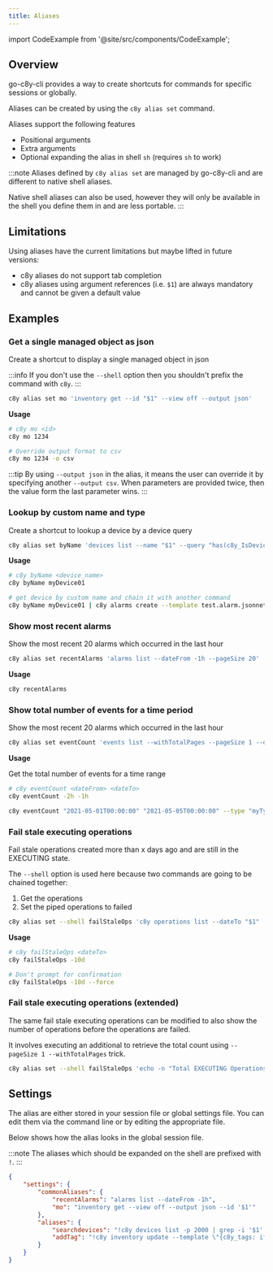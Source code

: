 ```yaml
---
title: Aliases
---
```


import CodeExample from '@site/src/components/CodeExample';

## Overview

go-c8y-cli provides a way to create shortcuts for commands for specific sessions or globally.

Aliases can be created by using the `c8y alias set` command.

Aliases support the following features

* Positional arguments
* Extra arguments
* Optional expanding the alias in shell `sh` (requires `sh` to work)

:::note
Aliases defined by `c8y alias set` are managed by go-c8y-cli and are different to native shell aliases.

Native shell aliases can also be used, however they will only be available in the shell you define them in and are less portable.
:::

## Limitations

Using aliases have the current limitations but maybe lifted in future versions:

* c8y aliases do not support tab completion
* c8y aliases using argument references (i.e. `$1`) are always mandatory and cannot be given a default value

## Examples

### Get a single managed object as json

Create a shortcut to display a single managed object in json

:::info
If you don't use the `--shell` option then you shouldn't prefix the command with `c8y`.
:::

<CodeExample transform="false">

```bash
c8y alias set mo 'inventory get --id "$1" --view off --output json'
```

</CodeExample>

**Usage**

<CodeExample>

```bash
# c8y mo <id>
c8y mo 1234

# Override output format to csv
c8y mo 1234 -o csv
```

</CodeExample>

:::tip
By using `--output json` in the alias, it means the user can override it by specifying another `--output csv`. When parameters are provided twice, then the value form the last parameter wins.
:::

### Lookup by custom name and type

Create a shortcut to lookup a device by a device query

<CodeExample transform="false">

```bash
c8y alias set byName 'devices list --name "$1" --query "has(c8y_IsDevice) and has(devices_IsCustom)" --pageSize 1 --orderBy creationTime.date desc'
```

</CodeExample>

**Usage**

<CodeExample transform="true">

```bash
# c8y byName <device_name>
c8y byName myDevice01

# get device by custom name and chain it with another command
c8y byName myDevice01 | c8y alarms create --template test.alarm.jsonnet
```

</CodeExample>


### Show most recent alarms

Show the most recent 20 alarms which occurred in the last hour

<CodeExample transform="false">

```bash
c8y alias set recentAlarms 'alarms list --dateFrom -1h --pageSize 20'
```

</CodeExample>

**Usage**

<CodeExample>

```bash
c8y recentAlarms
```

</CodeExample>

### Show total number of events for a time period

Show the most recent 20 alarms which occurred in the last hour

<CodeExample transform="false">

```bash
c8y alias set eventCount 'events list --withTotalPages --pageSize 1 --dateFrom "$1" --dateTo "$2"'
```

</CodeExample>

**Usage**

Get the total number of events for a time range

<CodeExample transform="false">

```bash
# c8y eventCount <dateFrom> <dateTo>
c8y eventCount -2h -1h

c8y eventCount "2021-05-01T00:00:00" "2021-05-05T00:00:00" --type "myType"
```

</CodeExample>

### Fail stale executing operations

Fail stale operations created more than x days ago and are still in the EXECUTING state.

The `--shell` option is used here because two commands are going to be chained together:

1. Get the operations
2. Set the piped operations to failed

<CodeExample transform="false">

```bash
c8y alias set --shell failStaleOps 'c8y operations list --dateTo "$1" | c8y operations update --status FAILED --failureReason "User cancelled stale operation"'
```

</CodeExample>

**Usage**

<CodeExample transform="false">

```bash
# c8y failStaleOps <dateTo>
c8y failStaleOps -10d

# Don't prompt for confirmation
c8y failStaleOps -10d --force
```

</CodeExample>


### Fail stale executing operations (extended)

The same fail stale executing operations can be modified to also show the number of operations before the operations are failed.

It involves executing an additional to retrieve the total count using `--pageSize 1 --withTotalPages` trick.

<CodeExample transform="false">

```bash
c8y alias set --shell failStaleOps 'echo -n "Total EXECUTING Operations since $1: "; c8y operations list --dateTo "$1" --withTotalPages --select statistics.totalPages -p 1 -o csv; c8y operations list --dateTo "$1" | c8y operations update --status FAILED --failureReason "User cancelled stale operation"'
```

</CodeExample>

## Settings

The alias are either stored in your session file or global settings file. You can edit them via the command line or by editing the appropriate file.

Below shows how the alias looks in the global session file.


:::note
The aliases which should be expanded on the shell are prefixed with `!`.
:::

```json
{
    "settings": {
        "commonAliases": {
            "recentAlarms": "alarms list --dateFrom -1h",
            "mo": "inventory get --view off --output json --id '$1'"
        },
        "aliases": {
            "searchdevices": "!c8y devices list -p 2000 | grep -i '$1' --color",
            "addTag": "!c8y inventory update --template \"{c8y_tags: if std.objectHas(input.value, 'c8y_tags') then input.value.c8y_tags else {}} + {c8y_tags+:{$1: true}}\""
        }
    }
}
```

